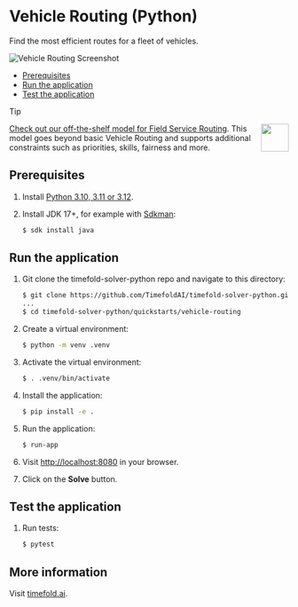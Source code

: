 # Vehicle Routing (Python)

Find the most efficient routes for a fleet of vehicles.

![Vehicle Routing Screenshot](./vehicle-routing-screenshot.png)

- [Prerequisites](#prerequisites)
- [Run the application](#run-the-application)
- [Test the application](#test-the-application)

> [!TIP]
> <img src="https://docs.timefold.ai/_/img/models/field-service-routing.svg" align="right" width="50px" /> [Check out our off-the-shelf model for Field Service Routing](https://app.timefold.ai/models/field-service-routing/v1). This model goes beyond basic Vehicle Routing and supports additional constraints such as priorities, skills, fairness and more.

## Prerequisites

1. Install [Python 3.10, 3.11 or 3.12](https://www.python.org/downloads/).

2. Install JDK 17+, for example with [Sdkman](https://sdkman.io):
    ```sh
    $ sdk install java

## Run the application

1. Git clone the timefold-solver-python repo and navigate to this directory:
   ```sh
   $ git clone https://github.com/TimefoldAI/timefold-solver-python.git
   ...
   $ cd timefold-solver-python/quickstarts/vehicle-routing
   ```

2. Create a virtual environment:
   ```sh
   $ python -m venv .venv
   ```

3. Activate the virtual environment:
   ```sh
   $ . .venv/bin/activate
   ```

4. Install the application:
   ```sh
   $ pip install -e .
   ```

5. Run the application:
   ```sh
   $ run-app
   ```

6. Visit [http://localhost:8080](http://localhost:8080) in your browser.

7. Click on the **Solve** button.

## Test the application

1. Run tests:
   ```sh
   $ pytest
   ```

## More information

Visit [timefold.ai](https://timefold.ai).
